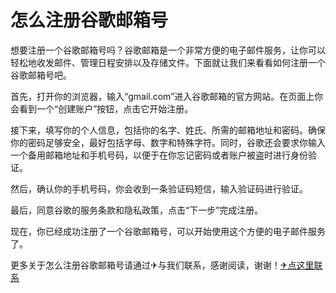 # 怎么注册谷歌邮箱号

想要注册一个谷歌邮箱号吗？谷歌邮箱是一个非常方便的电子邮件服务，让你可以轻松地收发邮件、管理日程安排以及存储文件。下面就让我们来看看如何注册一个谷歌邮箱号吧。

首先，打开你的浏览器，输入“gmail.com”进入谷歌邮箱的官方网站。在页面上你会看到一个“创建账户”按钮，点击它开始注册。

接下来，填写你的个人信息，包括你的名字、姓氏、所需的邮箱地址和密码。确保你的密码足够安全，最好包括字母、数字和特殊字符。同时，谷歌还会要求你输入一个备用邮箱地址和手机号码，以便于在你忘记密码或者账户被盗时进行身份验证。

然后，确认你的手机号码，你会收到一条验证码短信，输入验证码进行验证。

最后，同意谷歌的服务条款和隐私政策，点击“下一步”完成注册。

现在，你已经成功注册了一个谷歌邮箱号，可以开始使用这个方便的电子邮件服务了。

更多关于怎么注册谷歌邮箱号请通过✈与我们联系，感谢阅读，谢谢！[✈点这里联系](https://acc.k02.cc)
